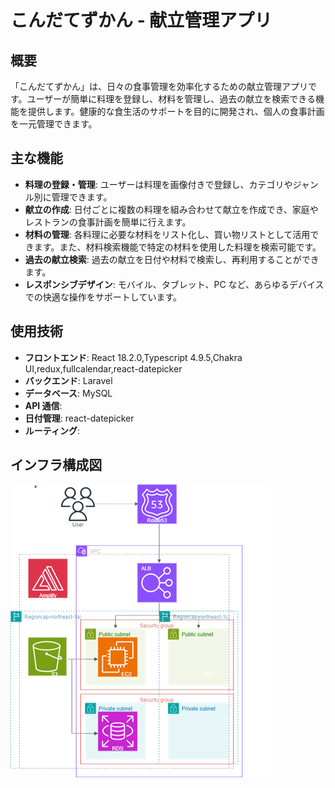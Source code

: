 # こんだてずかん - 献立管理アプリ

## 概要

「こんだてずかん」は、日々の食事管理を効率化するための献立管理アプリです。ユーザーが簡単に料理を登録し、材料を管理し、過去の献立を検索できる機能を提供します。健康的な食生活のサポートを目的に開発され、個人の食事計画を一元管理できます。

## 主な機能

- **料理の登録・管理**: ユーザーは料理を画像付きで登録し、カテゴリやジャンル別に管理できます。
- **献立の作成**: 日付ごとに複数の料理を組み合わせて献立を作成でき、家庭やレストランの食事計画を簡単に行えます。
- **材料の管理**: 各料理に必要な材料をリスト化し、買い物リストとして活用できます。また、材料検索機能で特定の材料を使用した料理を検索可能です。
- **過去の献立検索**: 過去の献立を日付や材料で検索し、再利用することができます。
- **レスポンシブデザイン**: モバイル、タブレット、PC など、あらゆるデバイスでの快適な操作をサポートしています。

## 使用技術

- **フロントエンド**: React 18.2.0,Typescript 4.9.5,Chakra UI,redux,fullcalendar,react-datepicker
- **バックエンド**: Laravel
- **データベース**: MySQL
- **API 通信**:
- **日付管理**: react-datepicker
- **ルーティング**:

## インフラ構成図

![インフラ構成図](public/こんだてずかんインフラ構成図.png)
